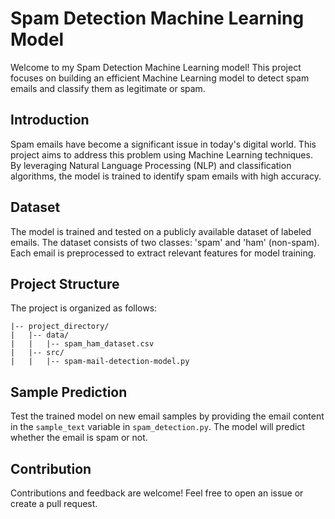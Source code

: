 
# Spam Detection Machine Learning Model

Welcome to my Spam Detection Machine Learning model! This project focuses on building an efficient Machine Learning model to detect spam emails and classify them as legitimate or spam.

## Introduction

Spam emails have become a significant issue in today's digital world. This project aims to address this problem using Machine Learning techniques. By leveraging Natural Language Processing (NLP) and classification algorithms, the model is trained to identify spam emails with high accuracy.


## Dataset

The model is trained and tested on a publicly available dataset of labeled emails. The dataset consists of two classes: 'spam' and 'ham' (non-spam). Each email is preprocessed to extract relevant features for model training.

## Project Structure

The project is organized as follows:
```
|-- project_directory/
|   |-- data/
|   |   |-- spam_ham_dataset.csv
|   |-- src/
|   |   |-- spam-mail-detection-model.py

```

## Sample Prediction

Test the trained model on new email samples by providing the email content in the `sample_text` variable in `spam_detection.py`. The model will predict whether the email is spam or not.

## Contribution

Contributions and feedback are welcome! Feel free to open an issue or create a pull request.